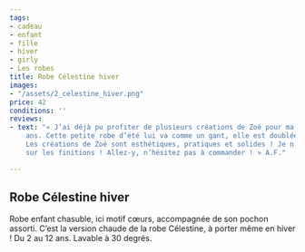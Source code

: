 ```yaml
---
tags:
- cadeau
- enfant
- fille
- hiver
- girly
- Les robes
title: Robe Célestine hiver
images:
- "/assets/2_celestine_hiver.png"
price: 42
conditions: ''
reviews:
- text: "« J’ai déjà pu profiter de plusieurs créations de Zoé pour ma fille de 7
    ans. Cette petite robe d’été lui va comme un gant, elle est doublée et très élégante.
    Les créations de Zoé sont esthétiques, pratiques et solides ! Je n’ai rien à redire
    sur les finitions ! Allez-y, n’hésitez pas à commander ! » A.F."

---
```

## Robe Célestine hiver

Robe enfant chasuble, ici motif cœurs, accompagnée de son pochon assorti. C’est la version chaude de la robe Célestine, à porter même en hiver ! Du 2 au 12 ans. Lavable à 30 degrés.